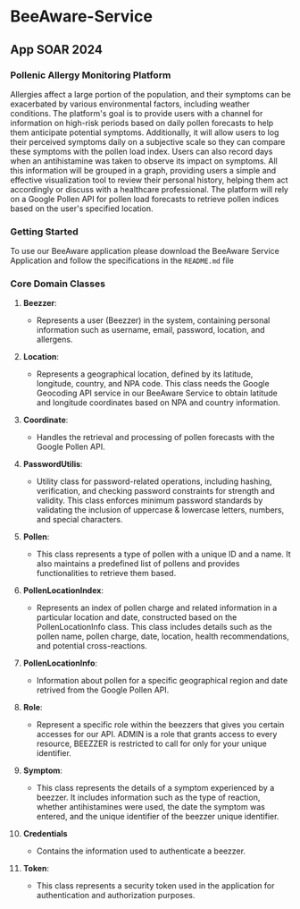 # BeeAware-Service
## App SOAR 2024

### Pollenic Allergy Monitoring Platform
Allergies affect a large portion of the population, and their symptoms can be
exacerbated by various environmental factors, including weather conditions.
The platform's goal is to provide users with a channel for information on
high-risk periods based on daily pollen forecasts to help them anticipate
potential symptoms. Additionally, it will allow users to log their perceived
symptoms daily on a subjective scale so they can compare these symptoms with
the pollen load index. Users can also record days when an antihistamine was
taken to observe its impact on symptoms. All this information will be grouped
in a graph, providing users a simple and effective visualization tool to review
their personal history, helping them act accordingly or discuss with a healthcare
professional. The platform will rely on a Google Pollen API for pollen load
forecasts to retrieve pollen indices based on the user's specified location.

### Getting Started

To use our BeeAware application please download the BeeAware Service Application and
follow the specifications in the `README.md` file

### Core Domain Classes

1. **Beezzer**:
    - Represents a user (Beezzer) in the system, containing personal information
    such as username, email, password, location, and allergens.

2. **Location**:
    - Represents a geographical location, defined by its latitude, longitude, country,
    and NPA code. This class needs the Google Geocoding API service in our BeeAware Service
    to obtain latitude and longitude coordinates based on NPA and country information.

3. **Coordinate**:
    - Handles the retrieval and processing of pollen forecasts with the Google Pollen API.

4. **PasswordUtilis**:
    - Utility class for password-related operations, including hashing, verification, 
    and checking password constraints for strength and validity.
    This class enforces minimum password standards by validating the inclusion of
    uppercase & lowercase letters, numbers, and special characters.

5. **Pollen**:
    - This class represents a type of pollen with a unique ID and a name.
    It also maintains a predefined list of pollens and provides functionalities
    to retrieve them based.

6. **PollenLocationIndex**:
    - Represents an index of pollen charge and related information in a particular location
    and date, constructed based on the PollenLocationInfo class. This class includes details
    such as the pollen name, pollen charge, date, location, health recommendations, and
    potential cross-reactions.

7. **PollenLocationInfo**:
    - Information about pollen for a specific geographical region and date retrived from the
    Google Pollen API.

8. **Role**:
    - Represent a specific role within the beezzers that gives you certain accesses for our API.
   ADMIN is a role that grants access to every resource, BEEZZER is restricted to call for
   only for your unique identifier.

9. **Symptom**:
    - This class represents the details of a symptom experienced by a beezzer.
    It includes information such as the type of reaction, whether antihistamines were used, 
    the date the symptom was entered, and the unique identifier of the beezzer unique identifier.

10. **Credentials**
    - Contains the information used to authenticate a beezzer.

11. **Token**:
    - This class represents a security token used in the application for authentication and authorization purposes.
